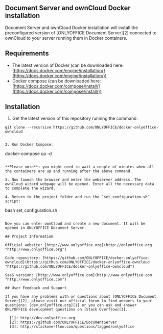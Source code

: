 ## Document Server and ownCloud Docker installation

Document Server and ownCloud Docker installation will install the preconfigured version of [ONLYOFFICE Document Server][2] connected to ownCloud to your server running them in Docker containers.

## Requirements

* The latest version of Docker (can be downloaded here: [https://docs.docker.com/engine/installation/](https://docs.docker.com/engine/installation/))
* Docker compose (can be downloaded here: [https://docs.docker.com/compose/install/](https://docs.docker.com/compose/install/))

## Installation

1. Get the latest version of this repository running the command:

```
git clone --recursive https://github.com/ONLYOFFICE/docker-onlyoffice-owncloud
```
```

2. Run Docker Compose:

```
docker-compose up -d
```

**Please note**: you might need to wait a couple of minutes when all the containers are up and running after the above command.

3. Now launch the browser and enter the webserver address. The ownCloud wizard webpage will be opened. Enter all the necessary data to complete the wizard.

4. Return to the project folder and run the `set_configuration.sh` script:

```
bash set_configuration.sh
```

Now you can enter ownCloud and create a new document. It will be opened in ONLYOFFICE Document Server.

## Project Information

Official website: [http://www.onlyoffice.org](http://onlyoffice.org "http://www.onlyoffice.org")

Code repository: [https://github.com/ONLYOFFICE/docker-onlyoffice-owncloud](https://github.com/ONLYOFFICE/docker-onlyoffice-owncloud "https://github.com/ONLYOFFICE/docker-onlyoffice-owncloud")

SaaS version: [http://www.onlyoffice.com](http://www.onlyoffice.com "http://www.onlyoffice.com")

## User Feedback and Support

If you have any problems with or questions about [ONLYOFFICE Document Server][2], please visit our official forum to find answers to your questions: [dev.onlyoffice.org][1] or you can ask and answer ONLYOFFICE development questions on [Stack Overflow][3].

  [1]: http://dev.onlyoffice.org
  [2]: https://github.com/ONLYOFFICE/DocumentServer
  [3]: http://stackoverflow.com/questions/tagged/onlyoffice
